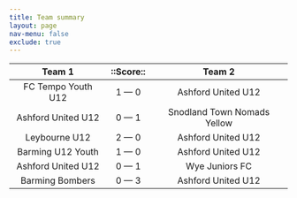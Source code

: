 ```yaml
---
title: Team summary
layout: page
nav-menu: false
exclude: true
---
```




|       Team 1       |  ::Score::  |           Team 2            |
|:------------------:|:-----------:|:---------------------------:|
| FC Tempo Youth U12 | 1 &mdash; 0 |     Ashford United U12      |
| Ashford United U12 | 0 &mdash; 1 | Snodland Town Nomads Yellow |
|   Leybourne U12    | 2 &mdash; 0 |     Ashford United U12      |
| Barming U12 Youth  | 1 &mdash; 0 |     Ashford United U12      |
| Ashford United U12 | 0 &mdash; 1 |       Wye Juniors FC        |
|  Barming Bombers   | 0 &mdash; 3 |     Ashford United U12      |

 <br /><br /><br />